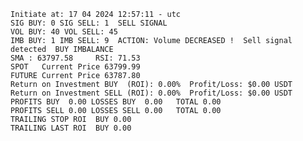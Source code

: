     Initiate at: 17 04 2024 12:57:11 - utc
    SIG BUY: 0 SIG SELL: 1  SELL SIGNAL
    VOL BUY: 40 VOL SELL: 45
    IMB BUY: 1 IMB SELL: 9  ACTION: Volume DECREASED !  Sell signal detected  BUY IMBALANCE
    SMA : 63797.58     RSI: 71.53
    SPOT   Current Price 63799.99
    FUTURE Current Price 63787.80
    Return on Investment BUY  (ROI): 0.00%  Profit/Loss: $0.00 USDT
    Return on Investment SELL (ROI): 0.00%  Profit/Loss: $0.00 USDT
    PROFITS BUY  0.00 LOSSES BUY  0.00   TOTAL 0.00
    PROFITS SELL 0.00 LOSSES SELL 0.00   TOTAL 0.00
    TRAILING STOP ROI  BUY 0.00
    TRAILING LAST ROI  BUY 0.00

